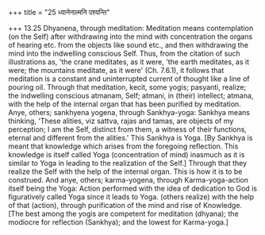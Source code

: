 +++
title = "25 ध्यानेनात्मनि पश्यन्ति"

+++
13.25 Dhyanena, through meditation: Meditation means contemplation (on
the Self) after withdrawing into the mind with concentration the organs
of hearing etc. from the objects like sound etc., and then withdrawing
the mind into the indwelling conscious Self. Thus, from the citation of
such illustrations as, 'the crane meditates, as it were, 'the earth
meditates, as it were; the mountains meditate, as it were' (Ch. 7.6.1),
it follows that meditation is a constant and uninterrupted current of
thought like a line of pouring oil. Through that meditation, kecit, some
yogis; pasyanti, realize; the indwelling conscious atmanam, Self;
atmani, in (their) intellect; atmana, with the help of the internal
organ that has been purified by meditation. Anye, others; sankhyena
yogena, through Sankhya-yoga: Sankhya means thinking, 'These alities,
viz sattva, rajas and tamas, are objects of my perception; I am the
Self, distinct from them, a witness of their functions, eternal and
different from the alities.' This Sankhya is Yoga. \[By Sankhya is meant
that knowledge which arises from the foregoing reflection. This
knowledge is itself called Yoga (concentration of mind) inasmuch as it
is similar to Yoga in leading to the realization of the Self.\] Through
that they realize the Self with the help of the internal organ. This is
how it is to be construed. And anye, others; karma-yogena, through
Karma-yoga-action itself being the Yoga: Action performed with the idea
of dedication to God is figuratively called Yoga since it leads to Yoga.
(others realize) with the help of that (action), through purification of
the mind and rise of Knowledge. \[The best among the yogis are competent
for meditation (dhyana); the modiocre for reflection (Sankhya); and the
lowest for Karma-yoga.\]

